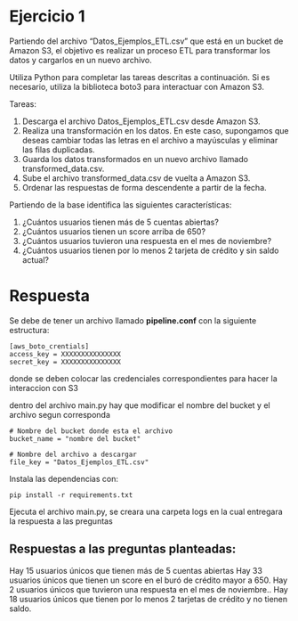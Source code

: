 # Ejercicio 1

Partiendo del archivo “Datos_Ejemplos_ETL.csv” que está en un bucket de Amazon S3, el objetivo es realizar un proceso ETL para transformar los datos y cargarlos en un nuevo archivo. 

Utiliza Python para completar las tareas descritas a continuación. Si es necesario, utiliza la biblioteca boto3 para interactuar con Amazon S3. 

Tareas: 
1. Descarga el archivo Datos_Ejemplos_ETL.csv desde Amazon S3. 
2. Realiza una transformación en los datos. En este caso, supongamos que deseas cambiar todas las letras en el archivo a mayúsculas y eliminar las filas duplicadas.
3. Guarda los datos transformados en un nuevo archivo llamado transformed_data.csv.
4. Sube el archivo transformed_data.csv de vuelta a Amazon S3.
5. Ordenar las respuestas de forma descendente a partir de la fecha. 

Partiendo de la base identifica las siguientes características:

 1. ¿Cuántos usuarios tienen más de 5 cuentas abiertas?
 2. ¿Cuántos usuarios tienen un score arriba de 650?
 3. ¿Cuántos usuarios tuvieron una respuesta en el mes de noviembre?
 4. ¿Cuántos usuarios tienen por lo menos 2 tarjeta de crédito y sin saldo actual?


# Respuesta

Se debe de tener un archivo llamado **pipeline.conf** con la siguiente estructura:

    [aws_boto_crentials]
    access_key = XXXXXXXXXXXXXXX
    secret_key = XXXXXXXXXXXXXXX

donde se deben colocar las credenciales correspondientes para hacer la interaccion con S3

dentro del archivo main.py hay que modificar el nombre del bucket y el archivo segun corresponda

    # Nombre del bucket donde esta el archivo
    bucket_name = "nombre del bucket"
    
    # Nombre del archivo a descargar
    file_key = "Datos_Ejemplos_ETL.csv"

Instala las dependencias con:

    pip install -r requirements.txt
 
Ejecuta el archivo main.py, se creara una carpeta logs en la cual entregara la respuesta a las preguntas


## Respuestas a las preguntas planteadas:

Hay 15 usuarios únicos que tienen más de 5 cuentas abiertas
Hay 33 usuarios únicos que tienen un score en el buró de crédito mayor a 650.
Hay 2 usuarios únicos que tuvieron una respuesta en el mes de noviembre..
Hay 18 usuarios únicos que tienen por lo menos 2 tarjetas de crédito y no tienen saldo.
